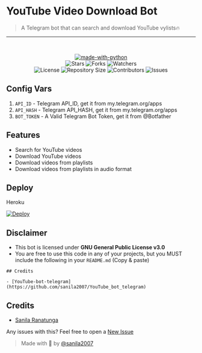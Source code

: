 # YouTube Video Download Bot

> A Telegram bot that can search and download YouTube vylists🔥
---------------------
<br>
<p align="center">
<a href="https://python.org"><img src="http://forthebadge.com/images/badges/made-with-python.svg" alt="made-with-python"></a>
<br>
    <img src="https://img.shields.io/github/stars/sanila2007/YouTube_bot_telegram?style=for-the-badge" alt="Stars">
    <img src="https://img.shields.io/github/forks/sanila2007/YouTube_bot_telegram?style=for-the-badge" alt="Forks">
    <img src="https://img.shields.io/github/watchers/sanila2007/YouTube_bot_telegram?style=for-the-badge" alt="Watchers"> 
<br>
    <img src="https://img.shields.io/github/license/sanila2007/YouTube_bot_telegram?style=for-the-badge" alt="License">
    <img src="https://img.shields.io/github/repo-size/sanila2007/YouTube_bot_telegram?style=for-the-badge" alt="Repository Size">
    <img src="https://img.shields.io/github/contributors/sanila2007/YouTube_bot_telegram?style=for-the-badge" alt="Contributors">
    <img src="https://img.shields.io/github/issues/sanila2007/YouTube_bot_telegram?style=for-the-badge" alt="Issues">
</p>

## Config Vars
1. `API_ID` - Telegram API_ID, get it from my.telegram.org/apps
2. `API_HASH` - Telegram API_HASH, get it from my.telegram.org/apps
3. `BOT_TOKEN` - A Valid Telegram Bot Token, get it from @Botfather

## Features

- Search for YouTube videos
- Download YouTube videos
- Download videos from playlists
- Download videos from playlists in audio format

## Deploy

Heroku

[![Deploy](https://www.herokucdn.com/deploy/button.svg)](https://heroku.com/deploy?template=https://github.com/sanila2007/YouTube_bot_telegram)

## Disclaimer 

- This bot is licensed under <b>GNU General Public License v3.0</b>
- You are free to use this code in any of your projects, but you MUST include the following in your `README.md` (Copy & paste)
```
## Credits

- [YouTube-bot-telegram](https://github.com/sanila2007/YouTube_bot_telegram)
```

## Credits

- [Sanila Ranatunga](https://github.com/sanila2007)

Any issues with this? Feel free to open a [New Issue](https://github.com/sanila2007/YouTube_bot_telegram/issues)

> Made with 💞 by <a href="https://github.com/sanila2007/YouTube_bot_telegram">@sanila2007</a>
 
